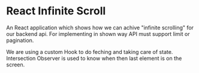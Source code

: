 # React Infinite Scroll

An React application which shows how we can achive "infinite scrolling" for our backend api.
For implementing in shown way API must support limit or pagination.

 We are using a custom Hook to do feching and taking care of state.
 Intersection Observer is used to know when then last element is on the screen.
 
 
